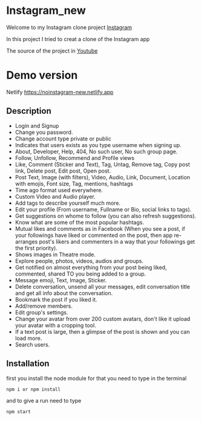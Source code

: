 # Instagram_new
Welcome to my Instagram clone project <a href="https://noinstagram-new.netlify.app">Instagram</a>

In this project I tried to creat a clone of the Instagram app

The source of the project in <a href="https://www.youtube.com/watch?v=mDgEqoQUBgk&t=7800s">Youtube</a>
# Demo version
Netlify <a href="https://noinstagram-new.netlify.app">https://noinstagram-new.netlify.app</a>

## Description
<ul>
<li>Login and Signup</li>
<li>Change you password.</li>
<li>Change account type private or public</li>
<li>Indicates that users exists as you type username when signing up.</li>
<li>About, Developer, Help, 404, No such user, No such group page.</li>
<li>Follow, Unfollow, Recommend and Profile views</li>
<li>Like, Comment (Sticker and Text), Tag, Untag, Remove tag, Copy post link, Delete post, Edit post, Open post.</li>
<li>Post Text, Image (with filters), Video, Audio, Link, Document, Location with emojis, Font size, Tag, mentions, hashtags</li>
<li>Time ago format used everywhere.</li>
<li>Custom Video and Audio player.</li>
<li>Add tags to describe yourself much more.</li>
<li>Edit your profile (From username, Fullname or Bio, social links to tags).</li>
<li>Get suggestions on whome to follow (you can also refresh suggestions).</li>
<li>Know what are some of the most popular hashtags.</li>
<li>Mutual likes and comments as in Facebook (When you see a post, if your followings have liked or commented on the post, then app re-arranges post's likers and commenters in a way that your followings get the first priority).</li>
<li>Shows images in Theatre mode.</li>
<li>Explore people, photos, videos, audios and groups.</li>
<li>Get notified on almost everything from your post being liked, commented, shared TO you being added to a group.</li>
<li>Message emoji, Text, Image, Sticker.</li>
<li>Delete conversation, unsend all your messages, edit conversation title and get all info about the conversation.</li>
<li>Bookmark the post if you liked it.</li>
<li>Add/remove members.</li>
<li>Edit group's settings.</li>
<li>Change your avatar from over 200 custom avatars, don't like it upload your avatar with a cropping tool.</li>
<li>If a text post is large, then a glimpse of the post is shown and you can load more.</li>
<li>Search users.</li>
</ul>

## Installation
first you install the node module for that you need to type in the terminal
```
npm i or npm install
```
 and to give a run need to type
```
npm start
```
